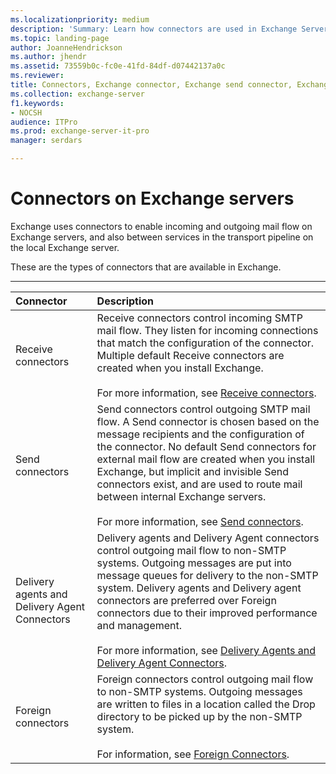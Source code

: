 ```yaml
---
ms.localizationpriority: medium
description: 'Summary: Learn how connectors are used in Exchange Server 2016 or Exchange Server 2019 for incoming and outgoing mail flow in your organization.'
ms.topic: landing-page
author: JoanneHendrickson
ms.author: jhendr
ms.assetid: 73559b0c-fc0e-41fd-84df-d07442137a0c
ms.reviewer:
title: Connectors, Exchange connector, Exchange send connector, Exchange receive connector
ms.collection: exchange-server
f1.keywords:
- NOCSH
audience: ITPro
ms.prod: exchange-server-it-pro
manager: serdars

---
```


# Connectors on Exchange servers

Exchange uses connectors to enable incoming and outgoing mail flow on Exchange servers, and also between services in the transport pipeline on the local Exchange server.

These are the types of connectors that are available in Exchange.

****

|**Connector**|**Description**|
|:-----|:-----|
|Receive connectors|Receive connectors control incoming SMTP mail flow. They listen for incoming connections that match the configuration of the connector. Multiple default Receive connectors are created when you install Exchange. <br/><br/> For more information, see [Receive connectors](receive-connectors.md).|
|Send connectors|Send connectors control outgoing SMTP mail flow. A Send connector is chosen based on the message recipients and the configuration of the connector. No default Send connectors for external mail flow are created when you install Exchange, but implicit and invisible Send connectors exist, and are used to route mail between internal Exchange servers. <br/><br/> For more information, see [Send connectors](send-connectors.md).|
|Delivery agents and Delivery Agent Connectors|Delivery agents and Delivery Agent connectors control outgoing mail flow to non-SMTP systems. Outgoing messages are put into message queues for delivery to the non-SMTP system. Delivery agents and Delivery agent connectors are preferred over Foreign connectors due to their improved performance and management. <br/><br/> For more information, see [Delivery Agents and Delivery Agent Connectors](../../../ExchangeServer2013/delivery-agents-and-delivery-agent-connectors-exchange-2013-help.md).|
|Foreign connectors|Foreign connectors control outgoing mail flow to non-SMTP systems. Outgoing messages are written to files in a location called the Drop directory to be picked up by the non-SMTP system. <br/><br/> For information, see [Foreign Connectors](../../../ExchangeServer2013/foreign-connectors-exchange-2013-help.md).|
